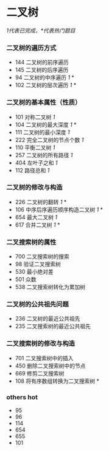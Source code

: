 # 二叉树
*1代表已完成，\*代表热门题目*

### 二叉树的遍历方式
* 144 二叉树的前序遍历
* 145 二叉树的后序遍历
* 94 二叉树的中序遍历 *1* \*
* 102 二叉树的层次遍历 *1* \*

### 二叉树的基本属性（性质）
* 101 对称二叉树 *1*
* 104 二叉树的最大深度 *1* \*
* 111 二叉树的最小深度 *1*
* 222 完全二叉树的节点个数 *1*
* 110 平衡二叉树 *1*
* 257 二叉树的所有路径 *1*
* 404 左叶子之和 *1*
* 112 路径总和 *1*

### 二叉树的修改与构造
* 226 二叉树的翻转 *1* \*
* 106 中序后序遍历顺序构造二叉树 *1* \*
* 654 最大二叉树 *1*
* 617 合并二叉树 *1* \*

### 二叉搜索树的属性
* 700 二叉搜索树的搜索
* 98 验证二叉搜索树
* 530 最小绝对差
* 501 众数
* 538 二叉搜索树转化为累加树

### 二叉树的公共祖先问题
* 236 二叉树的最近公共祖先
* 235 二叉搜索树的最近公共祖先

### 二叉搜索树的修改与构造
* 701 二叉搜索树中的插入
* 450 删除二叉搜索树中的节点
* 669 修剪二叉搜索树
* 108 将有序数组转换为二叉搜索树 \*

### others hot
* 95 
* 96
* 114
* 654
* 655
* 101